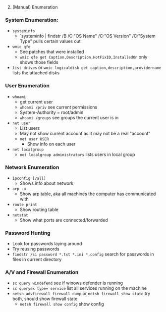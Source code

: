 02. (Manual) Enumeration

### System Enumeration:
- `systeminfo`
	- `systeminfo | findstr /B /C:"OS Name" /C:"OS Version" /C:"System Type" pulls certain values out
- `wmic qfe`
	- See patches that were installed
	- `wmic qfe get Caption,Description,HotFixID,InstalledOn` only shows those fields
- `list drives` or `wmic logicaldisk get caption,description,providername` lists the attached disks

### User Enumeration
- `whoami`
	- get current user
	- `whoami /priv` see current permissions
	- System-Authority = root/admin
	- `whoami /groups` see groups the current user is in
- `net user`
	- List users
	- May not show current account as it may not be a real "account"
	- `net user USER`
		- Show info on each user
- `net localgroup`
	- `net localgroup administrators` lists users in local group

### Network Enumeration
- `ipconfig [/all]`
	- Shows info about network
- `arp -a`
	- Show arp table, aka all machines the computer has communicated with
- `route print`
	- Show routing table
- `netstat`
	- Show what ports are connected/forwarded

### Password Hunting
- Look for passwords laying around
- Try reusing passwords
- `findstr /si password *.txt *.ini *.config` search for passwords in files in current directory

### A/V and Firewall Enumeration
- `sc query windefend` see if winows defender is running
- `sc queryex type= service` list all services running on the machine
- `netsh advfirewall firewall dump` or `netsh firewall show state` try both, should show firewall state
	- `netsh firewall show config` show config